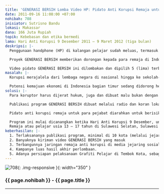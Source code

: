```yaml
---
title: 'GENERASI BERSIH Lomba Video HP: Pidato Anti Korupsi Remaja untuk Para Pejabat'
date: 2011-09-16 11:08:00 +07:00
nohibah: 708
inisiator: Sutrisno Bandu
lokasi: Makassar
dana: 166 Juta Rupiah
topik: Kebebasan dan etika bermedi
lama: Hari Anti Korupsi 9 Desember 2011 – 9 Maret 2012 (tiga bulan)
deskripsi: |-
  Penggunaan handphone (HP) di kalangan pelajar sudah meluas, termasuk penggunaan fasilitas kamera pada HP. Perluasan teknologi komunikasi ini harus diterima sebagai kemajuan, bahkan perlu diberi dukungan agar para pelajar memanfaatkannya untuk hal positif bagi masa depannya. Di satu sisi, para pejabat negara Indonesia sampai hari ini bukannya terlibat mendukung kemajuan generasi muda, malah sebaliknya, rame-rame melakukan kejahatan luar biasa: korupsi. Maka sebaiknya sekarang dibalik, biarlah para remaja Indonesia sekarang mengajari para pejabat negara, untuk Indonesia bersih dari korupsi.

  Proyek GENERASI BERSIH memberikan dorongan kepada para remaja di Indonesia bagian timur, untuk berani protes dan menasihati para pejabat Indonesia tentang jahatnya korupsi dan kepentingan membangun Indonesia bebas korupsi. Mendorong para remaja berani berpidato untuk didengar para pejabat negara di nasional dan daerah. Apalagi ekonomi Indonesia bagian timur terus dikembangkan dari kekayaan sumber alamnya. Media yang digunakan adalah HP, yaitu video pidato anti korupsi dengan kamera HP, berdurasi 1-3 (satu sampai dua) menit.

  Video pidato GENERASI BERSIH ini dilombakan dan dipilih 5 (lima) terbaik yang akan diberi hadiah. Seluruh video GENERASI BERSIH yang masuk akan dipublikasikan luas dengan website, facebook dan twitter. Pengumuman pemenang juga dilakukan dengan press conference. Program berjalan tiga (3) bulan, dengan waktu lomba dua (2) bulan.
masalah: |-
  Korupsi merajalela dari lembaga negara di nasional hingga ke sekolah-sekolah. Kejahatan luar biasa ini berlangsung di depan mata para remaja Indonesia, dari yang diekspos media maupun tidak. Bagi remaja yang sedang tumbuh berkembang, budaya korupsi ini bukan hanya merusak ekonomi, tapi juga bisa merusak beragam tatanan bernegara dan bermasyarakat. Pemberantasannya perlu dimulai dari penangkapan para koruptor di tingkat atas, di mulai dari para pejabat. Semua rakyat perlu memberi dukungan untuk pemberantasan pejabat korup ini, juga kaum remaja. Sekaligus terbangun kesadaran anti korupsi di kalangan remaja, sebagai GENERASI BERSIH untuk Indonesia Bersih di masa depan.

  Potensi kemajuan ekonomi di Indonesia bagian timur sedang didorong hebat saat sekarang, karena sumber alam yang luar biasa. Agar tidak menjadi lahan korupsi, maka masyarakat ke depan di Indonesia bagian timur penting menyatakan anti korupsi sejak awal. Sekaligus saling memberi inspirasi anti korupsi dengan masyarakat Indonesia keseluruhan.
solusi: |-
  Para koruptor harus dijerat hukum, juga dan dibuat malu bukan dengan pidato para ahli atau nasihat orang tua, tapi sekarang oleh para remaja.

  Publikasi program GENERASI BERSIH dibuat melalui radio dan koran lokal, mengajak para remaja berani berpidato anti korupsi untuk para pejabat, merekam dengan kamera HP dan mempublikasikannya dengan ikut lomba GENERASI BERSIH.

  Pidato anti korupsi remaja untuk para pejabat diarahkan untuk berisikan penjelasan kerugian ekonomi, budaya (termasuk pendidikan), sosial masyarakat dan politik. Para remaja peserta lomba bisa memilih sendiri salah satu tema tersebut. Tema atau persepsi yang dipilih sendiri oleh peserta juga boleh. Asalkan pidato tidak bersifat SARA, cerdas, dan bukan sumpah serapah (berisi kata-kata kotor).

  Program ini mulai dicanangkan ketika Hari Anti Korupsi 9 Desember, untuk secara luas diketahui para remaja.
  Remaja atau pelajar usia 13 – 17 tahun di Sulawesi Selatan, Sulawesi Barat, Sulawesi Tenggara, Sulawesi Tengah dan Maluku Utara.
keberhasilan: |-
  1. Terlaksananya publikasi program, minimal di 10 kota (melalui jejaring sosial, poster, koran dan radio lokal).
  2. Banyaknya kiriman video GENERASI BERSIH yang masuk
  3. Terbangunnya jaringan remaja anti korupsi di media jejaring sosial, minimal diantara peserta
  4. Kampanye luas hasil akhir perlombaan.
  5. Adanya persiapan pelaksanaan Grafiti Pelajar di Tembok Kota, sebagai tindak lanjut program GENERASI BERSIH.
---
```


![708](/static/img/hibahcmb/708.png){: .img-responsive }{: width="350" }

### {{ page.nohibah }} - {{ page.title }}

---
